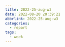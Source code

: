 ```yaml
---
title: 2022-25-aug-w3
date: 2022-08-20 20:39:21
abbrlink: 2022-25-aug-w3
categories:
  - report
tags:
  - week
---
```

